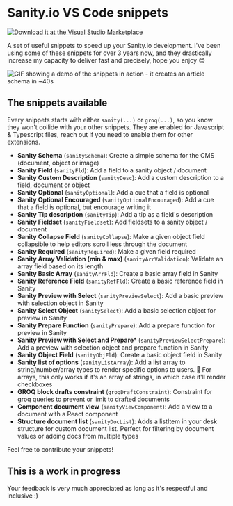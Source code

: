 # Sanity.io VS Code snippets

[![Download it at the Visual Studio Marketplace](https://vsmarketplacebadge.apphb.com/version-short/hdoro.sanity-snippets.svg?style=flat-square)](https://marketplace.visualstudio.com/items?itemName=hdoro.sanity-snippets)

A set of useful snippets to speed up your Sanity.io development. I've been using some of these snippets for over 3 years now, and they drastically increase my capacity to deliver fast and precisely, hope you enjoy 😊

![GIF showing a demo of the snippets in action - it creates an article schema in ~40s](https://raw.githubusercontent.com/hdoro/sanity-snippets/main/media/demo-video.gif)

## The snippets available

Every snippets starts with either `sanity(...)` or `groq(...)`, so you know they won't collide with your other snippets. They are enabled for Javascript & Typescript files, reach out if you need to enable them for other extensions.

- **Sanity Schema** (`sanitySchema`): Create a simple schema for the CMS (document, object or image)
- **Sanity Field** (`sanityFld`): Add a field to a sanity object / document
- **Sanity Custom Description** (`sanityDesc`): Add a custom description to a field, document or object
- **Sanity Optional** (`sanityOptional`): Add a cue that a field is optional
- **Sanity Optional Encouraged** (`sanityOptionalEncouraged`): Add a cue that a field is optional, but encourage writing it
- **Sanity Tip description** (`sanityTip`): Add a tip as a field's description
- **Sanity Fieldset** (`sanityFieldset`): Add fieldsets to a sanity object / document
- **Sanity Collapse Field** (`sanityCollapse`): Make a given object field collapsible to help editors scroll less through the document
- **Sanity Required** (`sanityRequired`): Make a given field required
- **Sanity Array Validation (min & max)** (`sanityArrValidation`): Validate an array field based on its length
- **Sanity Basic Array** (`sanityArrFld`): Create a basic array field in Sanity
- **Sanity Reference Field** (`sanityRefFld`): Create a basic reference field in Sanity
- **Sanity Preview with Select** (`sanityPreviewSelect`): Add a basic preview with selection object in Sanity
- **Sanity Select Object** (`sanitySelect`): Add a basic selection object for preview in Sanity
- **Sanity Prepare Function** (`sanityPrepare`): Add a prepare function for preview in Sanity
- **Sanity Preview with Select and Prepare*** (`sanityPreviewSelectPrepare`): Add a preview with selection object and prepare function in Sanity
- **Sanity Object Field** (`sanityObjFld`): Create a basic object field in Sanity
- **Sanity list of options** (`sanityListArray`): Add a list array to string/number/array types to render specific options to users.
🚨 For arrays, this only works if it's an array of strings, in which case it'll render checkboxes
- **GROQ block drafts constraint** (`groqDraftConstraint`): Constraint for groq queries to prevent or limit to drafted documents
- **Component document view** (`sanityViewComponent`): Add a view to a document with a React component
- **Structure document list** (`sanityDocList`): Adds a listItem in your desk structure for custom document list. Perfect for filtering by document values or adding docs from multiple types

Feel free to contribute your snippets!

## This is a work in progress

Your feedback is very much appreciated as long as it's respectful and inclusive :)
